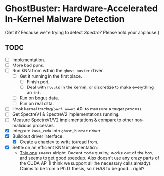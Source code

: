 # GhostBuster: Hardware-Accelerated In-Kernel Malware Detection

(Get it? Because we're trying to detect _Spectre_? Please hold your applause.)

## TODO
- [ ] Implementation.
- [ ] More bad puns.
- [ ] Run KNN from within the `ghost_buster` driver.
  - [ ] Get it running in the first place.
    - [ ] Finish port.
    - [ ] Deal with `float`s in the kernel, or discretize to make everything an
    `int`.
  - [ ] Run on bogus data.
  - [ ] Run on real data.
- [ ] Hook kernel tracing/`perf_event` API to measure a target process.
- [ ] Get SpectreV1 & SpectreV2 implementations running.
- [ ] Measure SpectreV1/V2 implementations & compare to other non-malicious
processes.
- [x] Integrate `kava_cuda` into `ghost_buster` driver.
- [x] Build out driver interface.
  - [x] Create a chardev to write to/read from.
- [x] Settle on an efficient KNN implementation.
  * [This one](https://github.com/vincentfpgarcia/kNN-CUDA) seems alright.
  Decent code quality, works out of the box, and seems to get good speedup. Also
  doesn't use any crazy parts of the CUDA API (I think we support all the
  necessary calls already). Claims to be from a Ph.D. thesis, so it *HAS* to be
  good... right?
